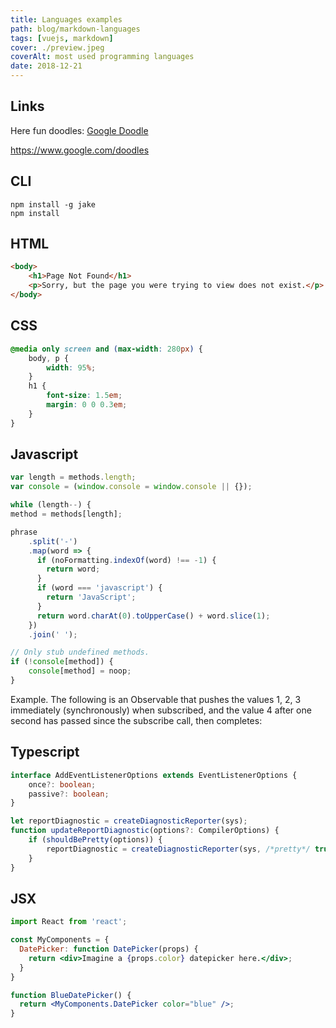 ```yaml
---
title: Languages examples
path: blog/markdown-languages
tags: [vuejs, markdown]
cover: ./preview.jpeg
coverAlt: most used programming languages
date: 2018-12-21
---
```

## Links
Here fun doodles: [Google Doodle](https://www.google.com/doodles)

https://www.google.com/doodles

## CLI
```
npm install -g jake
npm install
```

## HTML

```html
<body>
    <h1>Page Not Found</h1>
    <p>Sorry, but the page you were trying to view does not exist.</p>
</body>
```
## CSS
```css
@media only screen and (max-width: 280px) {
    body, p {
        width: 95%;
    }
    h1 {
        font-size: 1.5em;
        margin: 0 0 0.3em;
    }
}
```
## Javascript
```js
var length = methods.length;
var console = (window.console = window.console || {});

while (length--) {
method = methods[length];

phrase
    .split('-')
    .map(word => {
      if (noFormatting.indexOf(word) !== -1) {
        return word;
      }
      if (word === 'javascript') {
        return 'JavaScript';
      }
      return word.charAt(0).toUpperCase() + word.slice(1);
    })
    .join(' ');

// Only stub undefined methods.
if (!console[method]) {
    console[method] = noop;
}
```
Example. The following is an Observable that pushes the values 1, 2, 3 immediately (synchronously) when subscribed, and the value 4 after one second has passed since the subscribe call, then completes:
## Typescript
```typescript
interface AddEventListenerOptions extends EventListenerOptions {
    once?: boolean;
    passive?: boolean;
}

let reportDiagnostic = createDiagnosticReporter(sys);
function updateReportDiagnostic(options?: CompilerOptions) {
    if (shouldBePretty(options)) {
        reportDiagnostic = createDiagnosticReporter(sys, /*pretty*/ true);
    }
}
```
## JSX
```jsx
import React from 'react';

const MyComponents = {
  DatePicker: function DatePicker(props) {
    return <div>Imagine a {props.color} datepicker here.</div>;
  }
}

function BlueDatePicker() {
  return <MyComponents.DatePicker color="blue" />;
}
```